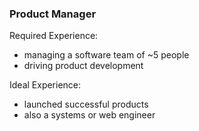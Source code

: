 ### Product Manager

Required Experience:
- managing a software team of ~5 people
- driving product development

Ideal Experience:
- launched successful products
- also a systems or web engineer
